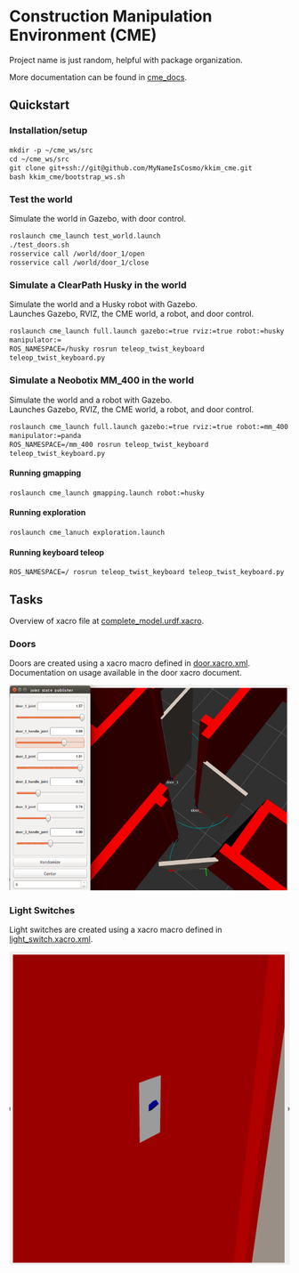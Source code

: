 # Construction Manipulation Environment (CME)
Project name is just random, helpful with package organization.

More documentation can be found in [cme_docs](cme_docs/docs).

## Quickstart
### Installation/setup
```
mkdir -p ~/cme_ws/src
cd ~/cme_ws/src
git clone git+ssh://git@github.com/MyNameIsCosmo/kkim_cme.git
bash kkim_cme/bootstrap_ws.sh
```

### Test the world
Simulate the world in Gazebo, with door control.
```
roslaunch cme_launch test_world.launch
./test_doors.sh
rosservice call /world/door_1/open
rosservice call /world/door_1/close
```

### Simulate a ClearPath Husky in the world
Simulate the world and a Husky robot with Gazebo.  
Launches Gazebo, RVIZ, the CME world, a robot, and door control.
```
roslaunch cme_launch full.launch gazebo:=true rviz:=true robot:=husky manipulator:=
ROS_NAMESPACE=/husky rosrun teleop_twist_keyboard teleop_twist_keyboard.py
```

### Simulate a Neobotix MM_400 in the world
Simulate the world and a robot with Gazebo.  
Launches Gazebo, RVIZ, the CME world, a robot, and door control.
```
roslaunch cme_launch full.launch gazebo:=true rviz:=true robot:=mm_400 manipulator:=panda
ROS_NAMESPACE=/mm_400 rosrun teleop_twist_keyboard teleop_twist_keyboard.py
```

#### Running gmapping
```
roslaunch cme_launch gmapping.launch robot:=husky
```

#### Running exploration
```
roslaunch cme_lanuch exploration.launch
```

#### Running keyboard teleop
```
ROS_NAMESPACE=/ rosrun teleop_twist_keyboard teleop_twist_keyboard.py
```

## Tasks
Overview of xacro file at [complete_model.urdf.xacro](cme_description/urdf/complete_model.urdf.xacro).

### Doors
Doors are created using a xacro macro defined in [door.xacro.xml](cme_description/urdf/door.xacro.xml).  
Documentation on usage available in the door xacro document.

![](cme_docs/docs/assets/img/door_joint_trail.png)

### Light Switches
Light switches are created using a xacro macro defined in [light_switch.xacro.xml](cme_description/urdf/light_switch.xacro.xml).

![](cme_docs/docs/assets/img/light_switch.png)
